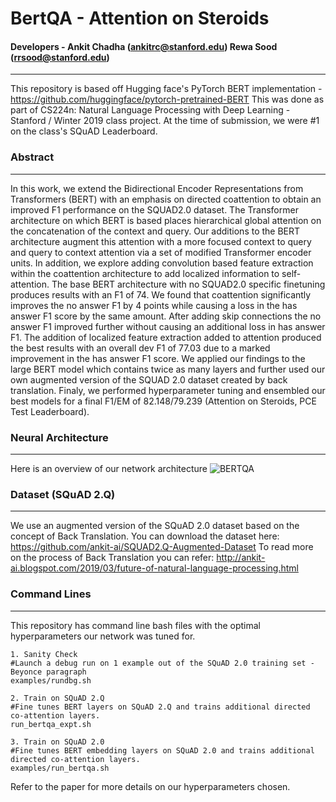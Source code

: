 # BertQA - Attention on Steroids
#### Developers - Ankit Chadha (ankitrc@stanford.edu) Rewa Sood (rrsood@stanford.edu)
--------
This repository is based off Hugging face's PyTorch BERT implementation - https://github.com/huggingface/pytorch-pretrained-BERT
This was done as part of CS224n: Natural Language Processing with Deep Learning - Stanford / Winter 2019 class project.
At the time of submission, we were #1 on the class's SQuAD Leaderboard.

### Abstract
--------
In this work, we extend the Bidirectional Encoder Representations from Transformers (BERT) with an emphasis on directed coattention to obtain an improved F1 performance on the SQUAD2.0 dataset. The Transformer architecture on which BERT is based places hierarchical global attention on the concatenation of the context and query. Our additions to the BERT architecture augment this attention with a more focused context to query and query to context attention via a set of modified Transformer encoder units. In addition, we explore adding convolution based feature extraction within the coattention architecture to add localized information to self-attention. The base BERT architecture with no SQUAD2.0 specific finetuning produces results with an F1 of 74. We found that coattention significantly improves the no answer F1 by 4 points while causing a loss in the has answer F1 score by the same amount. After adding skip connections the no answer F1 improved further without causing an additional loss in has answer F1. The addition of localized feature extraction added to attention produced the best results with an overall dev F1 of 77.03 due to a marked improvement in the has answer F1 score. We applied our findings to the large BERT model which contains twice as many layers and further used our own augmented version of the SQUAD 2.0 dataset created by back translation. Finaly, we performed hyperparameter tuning and ensembled our best models for a final F1/EM of 82.148/79.239 (Attention on Steroids, PCE Test Leaderboard).

### Neural Architecture
--------
Here is an overview of our network architecture 
![BERTQA](https://github.com/ankit-ai/BertQA-Attention-on-Steroids/blob/master/img/bert.png "BERTQA - Attention on Steroids")

### Dataset (SQuAD 2.Q)
--------
We use an augmented version of the SQuAD 2.0 dataset based on the concept of Back Translation. You can download the dataset here:
https://github.com/ankit-ai/SQUAD2.Q-Augmented-Dataset
To read more on the process of Back Translation you can refer:
http://ankit-ai.blogspot.com/2019/03/future-of-natural-language-processing.html

### Command Lines
--------
This repository has command line bash files with the optimal hyperparameters our network was tuned for. 
```
1. Sanity Check 
#Launch a debug run on 1 example out of the SQuAD 2.0 training set - Beyonce paragraph 
examples/rundbg.sh

2. Train on SQuAD 2.Q
#Fine tunes BERT layers on SQuAD 2.Q and trains additional directed co-attention layers.
run_bertqa_expt.sh

3. Train on SQuAD 2.0
#Fine tunes BERT embedding layers on SQuAD 2.0 and trains additional directed co-attention layers.
examples/run_bertqa.sh
```
Refer to the paper for more details on our hyperparameters chosen.
